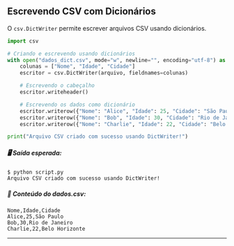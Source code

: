 ## **Escrevendo CSV com Dicionários**
O `csv.DictWriter` permite escrever arquivos CSV usando dicionários.

```python
import csv

# Criando e escrevendo usando dicionários
with open("dados_dict.csv", mode="w", newline="", encoding="utf-8") as arquivo:
    colunas = ["Nome", "Idade", "Cidade"]
    escritor = csv.DictWriter(arquivo, fieldnames=colunas)

    # Escrevendo o cabeçalho
    escritor.writeheader()

    # Escrevendo os dados como dicionário
    escritor.writerow({"Nome": "Alice", "Idade": 25, "Cidade": "São Paulo"})
    escritor.writerow({"Nome": "Bob", "Idade": 30, "Cidade": "Rio de Janeiro"})
    escritor.writerow({"Nome": "Charlie", "Idade": 22, "Cidade": "Belo Horizonte"})

print("Arquivo CSV criado com sucesso usando DictWriter!")

```
##### 🖥️ Saída esperada:

```console
$ python script.py
Arquivo CSV criado com sucesso usando DictWriter!
```
##### 📂 Conteúdo do dados.csv:
```console
Nome,Idade,Cidade
Alice,25,São Paulo
Bob,30,Rio de Janeiro
Charlie,22,Belo Horizonte
```
---